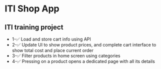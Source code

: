 # ITI Shop App

## ITI training project

* 1-✅ Load and store cart info using API
* 2-✅ Update UI to show product prices, and complete cart interface to show total cost and place current order
* 3-✅ Filter products in home screen using categories
* 4-✅ Pressing on a product opens a dedicated page with all its details
